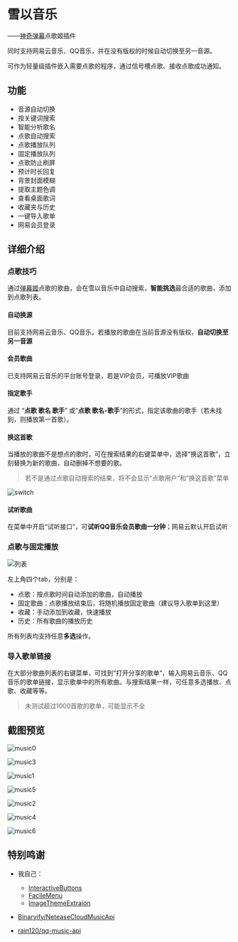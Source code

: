 雪以音乐
===

——[神奇弹幕](https://github.com/iwxyi/Bilibili-MagicalDanmaku)点歌姬插件

同时支持网易云音乐、QQ音乐，并在没有版权的时候自动切换至另一音源。

可作为轻量级插件嵌入需要点歌的程序，通过信号槽点歌、接收点歌成功通知。

## 功能

- 音源自动切换
- 按关键词搜索
- 智能分析歌名
- 点歌自动搜索
- 点歌播放队列
- 固定播放队列
- 点歌防止刷屏
- 预计时长回复
- 背景封面模糊
- 提取主题色调
- 查看桌面歌词
- 收藏夹与历史
- 一键导入歌单
- 网易会员登录

## 详细介绍

### 点歌技巧

通过[弹幕姬](https://github.com/iwxyi/Bilibili-MagicalDanmaku)点歌的歌曲，会在雪以音乐中自动搜索，**智能挑选**最合适的歌曲，添加到点歌列表。

#### 自动换源

目前支持网易云音乐、QQ音乐。若播放的歌曲在当前音源没有版权，**自动切换至另一音源**

#### 会员歌曲

已支持网易云音乐的平台账号登录，若是VIP会员，可播放VIP歌曲

#### 指定歌手

通过 “**点歌 歌名 歌手**” 或“**点歌 歌名-歌手**”的形式，指定该歌曲的歌手（若未找到，则播放第一首歌）。

#### 换这首歌

当播放的歌曲不是想点的歌时，可在搜索结果的右键菜单中，选择“换这首歌”，立刻替换为新的歌曲，自动删掉不想要的歌。

> 若不是通过点歌自动搜索的结果，将不会显示“点歌用户”和“换这首歌”菜单

![switch](screenshots/switch.png)

#### 试听歌曲

在菜单中开启“试听接口”，可**试听QQ音乐会员歌曲一分钟**；网易云默认开启试听

### 点歌与固定播放

![列表](screenshots/lists.png)

左上角四个tab，分别是：

- 点歌：按点歌时间自动添加的歌曲，自动播放
- 固定歌曲：点歌播放结束后，将随机播放固定歌曲（建议导入歌单到这里）
- 收藏：手动添加到收藏，快速播放
- 历史：所有歌曲的播放历史

所有列表均支持任意**多选**操作。

### 导入歌单链接

在大部分歌曲列表的右键菜单，可找到“打开分享的歌单”，输入网易云音乐、QQ音乐的歌单链接，显示歌单中的所有歌曲。与搜索结果一样，可任意多选播放、点歌、收藏等等。

> 未测试超过1000首歌的歌单，可能显示不全

## 截图预览

![music0](screenshots/music0.png)

![music3](screenshots/music3.png)

![music1](screenshots/music1.png)

![music5](screenshots/music5.png)

![music2](screenshots/music2.png)

![music4](screenshots/music4.png)

![music6](screenshots/music6.png)

## 特别鸣谢

- 我自己：
  - [InteractiveButtons](https://github.com/iwxyi/Qt-InteractiveButtons)
  - [FacileMenu](https://github.com/iwxyi/Qt-FacileMenu)
  - [ImageThemeExtraion](https://github.com/iwxyi/ImageThemeExtraction)

- [Binaryify/NeteaseCloudMusicApi](https://github.com/Binaryify/NeteaseCloudMusicApi)
- [rain120/qq-music-api](https://github.com/rain120/qq-music-api)
